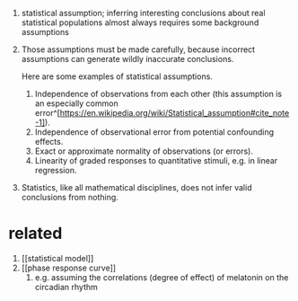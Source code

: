 1. statistical assumption; inferring interesting conclusions about real statistical populations almost always requires some background assumptions
2. Those assumptions must be made carefully, because incorrect assumptions can generate wildly inaccurate conclusions.

	Here are some examples of statistical assumptions.
	1. Independence of observations from each other (this assumption is an especially common error^[https://en.wikipedia.org/wiki/Statistical_assumption#cite_note-1]).
	2. Independence of observational error from potential confounding effects.
	3. Exact or approximate normality of observations (or errors).
	4. Linearity of graded responses to quantitative stimuli, e.g. in linear regression.
3. Statistics, like all mathematical disciplines, does not infer valid conclusions from nothing.

# related
1. [[statistical model]]
2. [[phase response curve]]
	1. e.g. assuming the correlations (degree of effect) of melatonin on the circadian rhythm